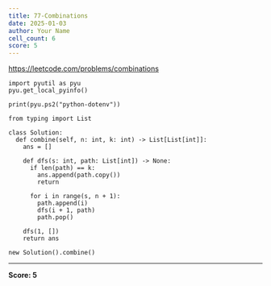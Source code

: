 ```yaml
---
title: 77-Combinations
date: 2025-01-03
author: Your Name
cell_count: 6
score: 5
---
```


https://leetcode.com/problems/combinations


```
import pyutil as pyu
pyu.get_local_pyinfo()
```


```
print(pyu.ps2("python-dotenv"))
```


```
from typing import List
```


```
class Solution:
  def combine(self, n: int, k: int) -> List[List[int]]:
    ans = []

    def dfs(s: int, path: List[int]) -> None:
      if len(path) == k:
        ans.append(path.copy())
        return

      for i in range(s, n + 1):
        path.append(i)
        dfs(i + 1, path)
        path.pop()

    dfs(1, [])
    return ans
```


```
new Solution().combine()
```


---
**Score: 5**